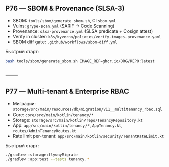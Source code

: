 ## P76 — SBOM & Provenance (SLSA-3)

- SBOM: `tools/sbom/generate_sbom.sh`, CI `sbom.yml`
- Vulns: `grype-scan.yml` (SARIF → Code Scanning)
- Provenance: `slsa-provenance.yml` (SLSA predicate + Cosign attest)
- Verify in cluster: `k8s/kyverno/policies/verify-images-provenance.yaml`
- SBOM diff gate: `.github/workflows/sbom-diff.yml`

Быстрый старт:
```bash
bash tools/sbom/generate_sbom.sh IMAGE_REF=ghcr.io/ORG/REPO:latest



```

⸻

## P77 — Multi-tenant & Enterprise RBAC

- Миграции: `storage/src/main/resources/db/migration/V11__multitenancy_rbac.sql`
- Core: `core/src/main/kotlin/tenancy/*`
- Storage: `storage/src/main/kotlin/repo/TenancyRepository.kt`
- App: `app/src/main/kotlin/tenancy/*`, `AppTenancy.kt`, `routes/AdminTenancyRoutes.kt`
- Rate limit per-tenant: `app/src/main/kotlin/security/TenantRateLimit.kt`

Быстрый старт:
```bash
./gradlew :storage:flywayMigrate
./gradlew :app:test --tests tenancy.*
```
